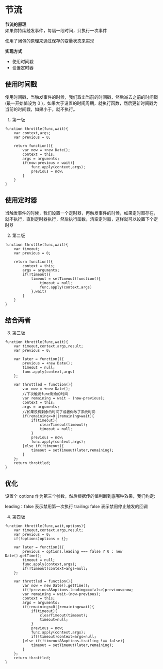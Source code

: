 # 节流
**节流的原理**  
如果你持续触发事件，每隔一段时间，只执行一次事件  

使用了闭包的原理来通过保存的变量状态来实现   

**实现方式**  
- 使用时间戳
- 设置定时器

## 使用时间戳
使用时间戳，当触发事件的时候，我们取出当前的时间戳，然后减去之前的时间戳(最一开始值设为 0 )，如果大于设置的时间周期，就执行函数，然后更新时间戳为当前的时间戳，如果小于，就不执行。  
1. 第一版
```
function throttle(func,wait){
    var context,args;
    var previous = 0;

    return function(){
        var now = +new Date();
        context = this;
        args = arguments;
        if(now-previous > wait){
            func.apply(context,args);
            previous = now;
        }
    }
}
```

## 使用定时器
当触发事件的时候，我们设置一个定时器，再触发事件的时候，如果定时器存在，就不执行，直到定时器执行，然后执行函数，清空定时器，这样就可以设置下个定时器

2. 第二版
```
function throttle(func,wait){
    var timeout;
    var previous = 0;

    return function(){
        context = this;
        args = arguments;
        if(!timeout){
            timeout = setTimeout(function(){
                timeout = null;
                func.apply(context,args)
            },wait)
        }
    }
}
```

## 结合两者
3. 第三版

```
function throttle(func,wait){
    var timeout,context,args,result;
    var previous = 0;

    var later = function(){
        previous = +new Date();
        timeout = null;
        func.apply(context,args)
    };

    var throttled = function(){
        var now = +new Date();
        //下次触发func剩余的时间
        var remaining = wait - (now-previous);
        context = this;
        args = arguments;
        //如果没有剩余的时间了或者你改了系统时间
        if(remaining<=0||remaining>wait){
            if(timeout){
                clearTimeout(timeout);
                timeout = null;
            }
            previous = now;
            func.apply(context,args);
        }else if(!timeout){
            timeout = setTimeout(later,remaining);
        }
    };
    return throttled;
}
```

## 优化
设置个 options 作为第三个参数，然后根据传的值判断到底哪种效果，我们约定:

leading：false 表示禁用第一次执行
trailing: false 表示禁用停止触发的回调  

4. 第四版
```
function throttle(func,wait,options){
    var timeout,context,args,result;
    var previous = 0;
    if(!options)options = {};

    var later = function(){
        previous = options.leading === false ? 0 : new Date().getTime();
        timeout = null;
        func.apply(context,args);
        if(!timeout)context=args=null;
    };

    var throttled = function(){
        var now = new Date().getTime();
        if(!previous&&options.leading===false)previous=now;
        var remaining = wait-(now-previous);
        context = this;
        args = arguments;
        if(remaining<=0||remaining>wait){
            if(timeout){
                clearTimeout(timeout);
                timeout=null;
            }
            previous = now;
            func.apply(context,args);
            if(!timeout)context=args=null;
        }else if(!timeout&&options.trailing !== false){
            timeout = setTimeout(later,remaining);
        }
    };
    return throttled;
}
```